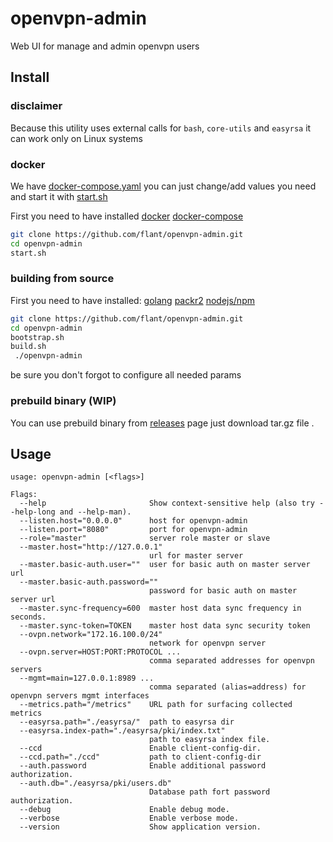 # openvpn-admin

Web UI for manage and admin openvpn users

## Install

### disclaimer

Because this utility uses external calls for `bash`, `core-utils` and `easyrsa` it can work only on Linux systems

### docker

We have [docker-compose.yaml](https://github.com/flant/openvpn-admin/blob/master/docker-compose.yaml) you can just change/add values you need and start it with [start.sh](https://github.com/flant/openvpn-admin/blob/master/start.sh)

First you need to have installed
[docker](https://docs.docker.com/get-docker/)
[docker-compose](https://docs.docker.com/compose/install/)

```bash
git clone https://github.com/flant/openvpn-admin.git
cd openvpn-admin
start.sh
```

### building from source

First you need to have installed: 
[golang](https://golang.org/doc/install)
[packr2](https://github.com/gobuffalo/packr#installation)
[nodejs/npm](https://nodejs.org/en/download/package-manager/)


```bash
git clone https://github.com/flant/openvpn-admin.git
cd openvpn-admin
bootstrap.sh
build.sh
 ./openvpn-admin 
```
be sure you don't forgot  to configure all needed params

### prebuild binary (WIP)
You can use prebuild binary from [releases](https://github.com/flant/openvpn-admin/releases) page
just download tar.gz file .

## Usage

```
usage: openvpn-admin [<flags>]

Flags:
  --help                       Show context-sensitive help (also try --help-long and --help-man).
  --listen.host="0.0.0.0"      host for openvpn-admin
  --listen.port="8080"         port for openvpn-admin
  --role="master"              server role master or slave
  --master.host="http://127.0.0.1"  
                               url for master server
  --master.basic-auth.user=""  user for basic auth on master server url
  --master.basic-auth.password=""  
                               password for basic auth on master server url
  --master.sync-frequency=600  master host data sync frequency in seconds.
  --master.sync-token=TOKEN    master host data sync security token
  --ovpn.network="172.16.100.0/24"  
                               network for openvpn server
  --ovpn.server=HOST:PORT:PROTOCOL ...  
                               comma separated addresses for openvpn servers
  --mgmt=main=127.0.0.1:8989 ...  
                               comma separated (alias=address) for openvpn servers mgmt interfaces
  --metrics.path="/metrics"    URL path for surfacing collected metrics
  --easyrsa.path="./easyrsa/"  path to easyrsa dir
  --easyrsa.index-path="./easyrsa/pki/index.txt"  
                               path to easyrsa index file.
  --ccd                        Enable client-config-dir.
  --ccd.path="./ccd"           path to client-config-dir
  --auth.password              Enable additional password authorization.
  --auth.db="./easyrsa/pki/users.db"  
                               Database path fort password authorization.
  --debug                      Enable debug mode.
  --verbose                    Enable verbose mode.
  --version                    Show application version.


```